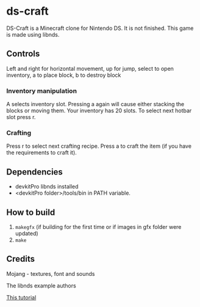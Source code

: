 # ds-craft

DS-Craft is a Minecraft clone for Nintendo DS. It is not finished. This game is made using libnds.

## Controls

Left and right for horizontal movement, up for jump, select to open inventory, a to place block, b to destroy block

### Inventory manipulation

A selects inventory slot. Pressing a again will cause either stacking the blocks or moving them. Your inventory has 20 slots. To select next hotbar slot press r.

### Crafting

Press r to select next crafting recipe. Press a to craft the item (if you have the requirements to craft it).

## Dependencies

 - devkitPro libnds installed
 - &lt;devkitPro folder&gt;/tools/bin in PATH variable.

## How to build

1. `makegfx` (if building for the first time or if images in gfx folder were updated)
2. `make`

## Credits

Mojang - textures, font and sounds

The libnds example authors

[This tutorial](https://www.youtube.com/watch?v=yb6QJl6mqf4)
